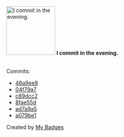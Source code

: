 <img src="https://github.com/my-badges/my-badges/blob/master/src/all-badges/time-of-commit/evening-commits.png?raw=true" alt="I commit in the evening." title="I commit in the evening." width="128">
<strong>I commit in the evening.</strong>
<br><br>

Commits:

- <a href="https://github.com/antonmedv/fx/commit/48a9ee9643fa8fd387adf8120ca3e4d6459619f5">48a9ee9</a>
- <a href="https://github.com/antonmedv/fx/commit/04f79a71d8f1f6e7da2674192d8279b231631341">04f79a7</a>
- <a href="https://github.com/antonmedv/fx/commit/c89dcc286404d3be08a917d9c0ac41d1a509da34">c89dcc2</a>
- <a href="https://github.com/antonmedv/fx/commit/8fae55d6287ae89570c67370936f06c7461ae6aa">8fae55d</a>
- <a href="https://github.com/antonmedv/fx/commit/ad7a9a5df2e96bf8e50ed005d7b95031182be868">ad7a9a5</a>
- <a href="https://github.com/antonmedv/fx/commit/a079be1eeaaf5e02665cbcd1930d1a9a830b483a">a079be1</a>


Created by <a href="https://github.com/my-badges/my-badges">My Badges</a>